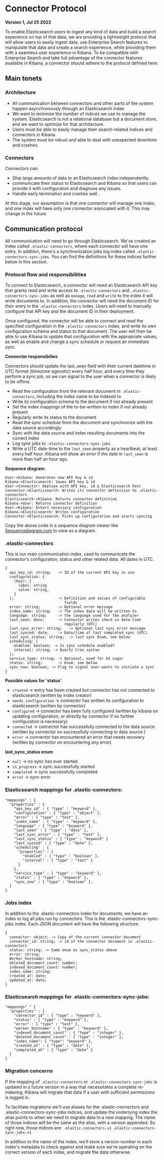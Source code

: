 # Connector Protocol
**Version 1, Jul 25 2022**

To enable Elasticsearch users to ingest any kind of data and build a search experience on top of that data, we are providing a lightweight protocol that will allow users to easily ingest data, use Enterprise Search features to manipulate that data and create a search experience, while providing them with a seamless user experience in Kibana. To be compatible with Enterprise Search and take full advantage of the connector features available in Kibana, a connector should adhere to the protocol defined here.

## Main tenets

### Architecture
- All communication between connectors and other parts of the system happen asynchronously through an Elasticsearch index
- We want to minimize the number of indices we use to manage the system. Elasticsearch is not a relational database but a document store, and we want to optimize for that architecture.
- Users must be able to easily manage their search-related indices and connectors in Kibana
- The system must be robust and able to deal with unexpected downtime and crashes.

### Connectors

Connectors can:
- Ship large amounts of data to an Elasticsearch index independently.
- communicate their status to Elasticsearch and Kibana so that users can provide it with configuration and diagnose any issues.
- Handle early termination and crashes well .

At this stage, our assumption is that one connector will manage one index, and one index will have only one connector associated with it. This may change in the future.

## Communication protocol

All communication will need to go through Elasticsearch. We've created an index called `.elastic-connectors`, where each connector will have one entry. In addition, there's a synchronization jobs log index called `.elastic-connectors-sync-jobs`. You can find the definitions for these indices further below in this section.

### Protocol flow and responsibilities

To connect to Elasticsearch, a connector will need an Elasticsearch API key that grants read and write access to `.elastic-connectors` and `.elastic-connectors-sync-jobs` as well as `manage`, `read` and `write` to the index it will write documents to. In addition, the connector will need the document ID for their entry in the `.elastic-connectors` index. Users will need to manually configure that API key and the document ID in their deployment.

Once configured, the connector will be able to connect and read the specified configuration in the `.elastic-connectors` index, and write its own configuration schema and status to that document. The user will then be able to use Kibana to update that configuration with the appropriate values, as well as enable and change a sync schedule or request an immediate sync.

**Connector responsibilies**

Connectors should update the last_seen field with their current datetime in UTC format (timezone-agnostic) every half hour, and every time they perform a sync job, so we can signal to the user when a connector is likely to be offline.

- Read the configuration from the relevant document in `.elastic-connectors`, including the index name to be indexed to
- Write its configuration schema to the document if not already present
- Set the index mappings of the to-be-written-to index if not already present
- Regularly write its status to the document
- Read the sync schedule from the document and synchronize with the data source accordingly
- Sync with the data source and index resulting documents into the correct index
- Log sync jobs to `.elastic-connectors-sync-jobs`
- Write a UTC date-time to the `last_seen` property as a heartbeat, at least every half hour. Kibana will show an error if the date in `last_seen` is more than half an hour ago.

**Sequence diagram**:
```
User->Kibana: Generates new API key & id
Kibana->Elasticsearch: Saves API key & id
User->Connector: Deploys with API key, id & Elasticsearch host
Connector->Elasticsearch: Writes its connector definition to .elastic-connectors
Elasticsearch->Kibana: Returns connector definition
Kibana->User: Returns connector definition
User->Kibana: Enters necessary configuration
Kibana->Elasticsearch: Writes configuration
Connector->Elasticsearch: Picks up configuration and starts syncing
```
Copy the above code in a sequence diagram viewer like [Sequencediagram.com](https://sequencediagram.org/) to view as a diagram.
### .elastic-connectors

This is our main communication index, used to communicate the connector's configuration, status and other related data. All dates in UTC.
```
{
  api_key_id: string;   -> ID of the current API key in use
  configuration: {
    [key]: {
      label: string
      value: string,
    }
  };                    -> Definition and values of configurable
                           fields
  error: string;        -> Optional error message
  index_name: string;   -> The index data will be written to
  language: string;     -> the language used for the analyzer
  last_seen: date;      -> Connector writes check-in date-time
                           regularly (UTC)
  last_sync_error: string;   -> Optional last sync error message
  last_synced: date;    -> Date/time of last completed sync (UTC)
  last_sync_status: string;  -> last sync Enum, see below
  scheduling: {
    enabled: boolean; -> Is sync schedule enabled?
    interval: string; -> Quartz Cron syntax
  };
  service_type: string; -> Optional, used for UI sugar
  status: string;       -> Enum, see below
  sync_now: boolean; -> Flag to signal user wants to initiate a sync
}
```
**Possible values for 'status'**
- `created` -> entry has been created but connector has not connected to elasticsearch (written by index creator)
- `needs_configuration` -> connector has written its configuration to elasticsearch (written by connector)
- `configured` -> connector has been fully configured (written by kibana on updating configuration, or directly by connector if no further configuration is necessary)
- `connected` -> connector has successfully connected to the data source (written by connector on successfully connecting to data source )
- `error` -> connector has encountered an error that needs recovery (written by connector on encountering any error)

**last_sync_status enum**
- `null` -> no sync has ever started
- `in_progress` -> sync successfully started
- `completed` -> sync successfully completed
- `error` -> sync error

### Elasticsearch mappings for .elastic-connectors:
```
"mappings" : {
  "properties" : {
    "api_key_id" : { "type" : "keyword" },
    "configuration" : { "type" : "object" },
    "error" : { "type" : "text" },
    "index_name" : { "type" : "keyword" },
    "language" : { "type" : "keyword" },
    "last_seen" : { "type" : "date" },
    "last_sync_error" : { "type" : "text" },
    "last_sync_status" : { "type" : "keyword" }
    "last_synced" : { "type" : "date" },
    "scheduling" : {
      "properties" : {
        "enabled" : { "type" : "boolean" },
        "interval" : { "type" : "text" }
      }
    },
    "service_type" : { "type" : "keyword" },
    "status" : { "type" : "keyword" },
    "sync_now" : { "type" : "boolean" },
  }
}
```

### Jobs index
In addition to the .elastic-connectors index for documents, we have an index to log all jobs run by connectors. This is the .elastic-connectors-sync-jobs index. Each JSON document will have the following structure:
```
{
  connector: object; -> Copy of the current connector document
  connector_id: string; -> id of the connector document in .elastic-connectors
  status: string; -> Same enum as sync_status above
  error: string;
  Worker_hostname: string;
  deleted_document_count: number;
  indexed_document_count: number;
  index_name: string;
  created_at: date;
  updated_at: date;
}
```
### Elasticsearch mappings for .elastic-connectors-sync-jobs:
```
"mappings" " {
  "properties" : {
    "connector_id" : { "type" : "keyword" },
    "status" : { "type" : "keyword" },
    "error" : { "type" : "text" },
    "worker_hostname" : { "type" : "keyword" },
    "indexed_document_count" : { "type" : "integer" },
    "deleted_document_count" : { "type" : "integer" },
    "index_name": { "type": "keyword" },
    "created_at" : { "type" : "date" },
    "completed_at" : { "type" : "date" }
  }
}
```

### Migration concerns
If the mapping of `.elastic-connectors` or `.elastic-connectors-sync-jobs` is updated in a future version in a way that necessitates a complete re-indexing, Kibana will migrate that data if a user with sufficient permissions is logged in.

To facilitate migrations we'll use aliases for the .elastic-connectors and .elastic-connectors-sync-jobs indices, and update the underlying index the alias points to when we need to migrate data to a new mapping. The name of those indices will be the same as the alias, with a version appended. So right now, those indices are:
`.elastic-connectors-v1`
`.elastic-connectors-sync-jobs-v1`

In addition to the name of the index, we'll store a version number in each index's metadata to check against and make sure we're operating on the correct version of each index, and migrate the data otherwise.
